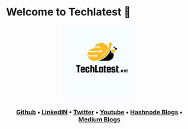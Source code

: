 # Welcome to Techlatest 👋

<p style="text-align:center;" align="center">
      <td align="center"> <img src="Logo.Png.jpg" width="200px;" alt=""/></a> 
      </td>
</p>

<h3 align="center">
  <a href="https://github.com/techlatest">Github</a>
  •
  <a href="https://www.linkedin.com/in/techlatest-net/">LinkedIN</a>
  •
  <a href="https://twitter.com/TechlatestNet">Twitter</a>
  •
  <a href="https://www.youtube.com/@techlatest_net">Youtube</a>
  •
  <a href="https://hashnode.com/@techlatest">Hashnode Blogs</a>
  •
  <a href="https://medium.com/@techlatest.net">Medium Blogs</a>
  
</h3>
